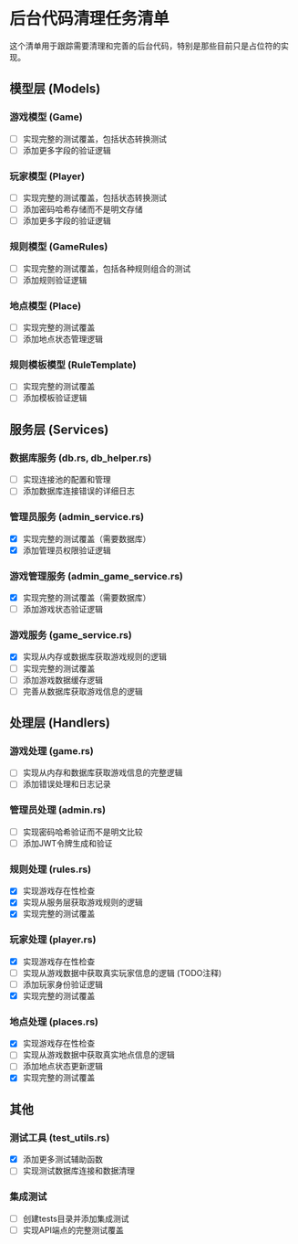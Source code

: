# 后台代码清理任务清单

这个清单用于跟踪需要清理和完善的后台代码，特别是那些目前只是占位符的实现。

## 模型层 (Models)

### 游戏模型 (Game)
- [ ] 实现完整的测试覆盖，包括状态转换测试
- [ ] 添加更多字段的验证逻辑

### 玩家模型 (Player)
- [ ] 实现完整的测试覆盖，包括状态转换测试
- [ ] 添加密码哈希存储而不是明文存储
- [ ] 添加更多字段的验证逻辑

### 规则模型 (GameRules)
- [ ] 实现完整的测试覆盖，包括各种规则组合的测试
- [ ] 添加规则验证逻辑

### 地点模型 (Place)
- [ ] 实现完整的测试覆盖
- [ ] 添加地点状态管理逻辑

### 规则模板模型 (RuleTemplate)
- [ ] 实现完整的测试覆盖
- [ ] 添加模板验证逻辑

## 服务层 (Services)

### 数据库服务 (db.rs, db_helper.rs)
- [ ] 实现连接池的配置和管理
- [ ] 添加数据库连接错误的详细日志

### 管理员服务 (admin_service.rs)
- [x] 实现完整的测试覆盖（需要数据库）
- [x] 添加管理员权限验证逻辑

### 游戏管理服务 (admin_game_service.rs)
- [x] 实现完整的测试覆盖（需要数据库）
- [ ] 添加游戏状态验证逻辑

### 游戏服务 (game_service.rs)
- [x] 实现从内存或数据库获取游戏规则的逻辑
- [ ] 实现完整的测试覆盖
- [ ] 添加游戏数据缓存逻辑
- [ ] 完善从数据库获取游戏信息的逻辑

## 处理层 (Handlers)

### 游戏处理 (game.rs)
- [ ] 实现从内存和数据库获取游戏信息的完整逻辑
- [ ] 添加错误处理和日志记录

### 管理员处理 (admin.rs)
- [ ] 实现密码哈希验证而不是明文比较
- [ ] 添加JWT令牌生成和验证

### 规则处理 (rules.rs)
- [x] 实现游戏存在性检查
- [x] 实现从服务层获取游戏规则的逻辑
- [x] 实现完整的测试覆盖

### 玩家处理 (player.rs)
- [x] 实现游戏存在性检查
- [ ] 实现从游戏数据中获取真实玩家信息的逻辑 (TODO注释)
- [ ] 添加玩家身份验证逻辑
- [x] 实现完整的测试覆盖

### 地点处理 (places.rs)
- [x] 实现游戏存在性检查
- [ ] 实现从游戏数据中获取真实地点信息的逻辑
- [ ] 添加地点状态更新逻辑
- [x] 实现完整的测试覆盖

## 其他

### 测试工具 (test_utils.rs)
- [x] 添加更多测试辅助函数
- [ ] 实现测试数据库连接和数据清理

### 集成测试
- [ ] 创建tests目录并添加集成测试
- [ ] 实现API端点的完整测试覆盖